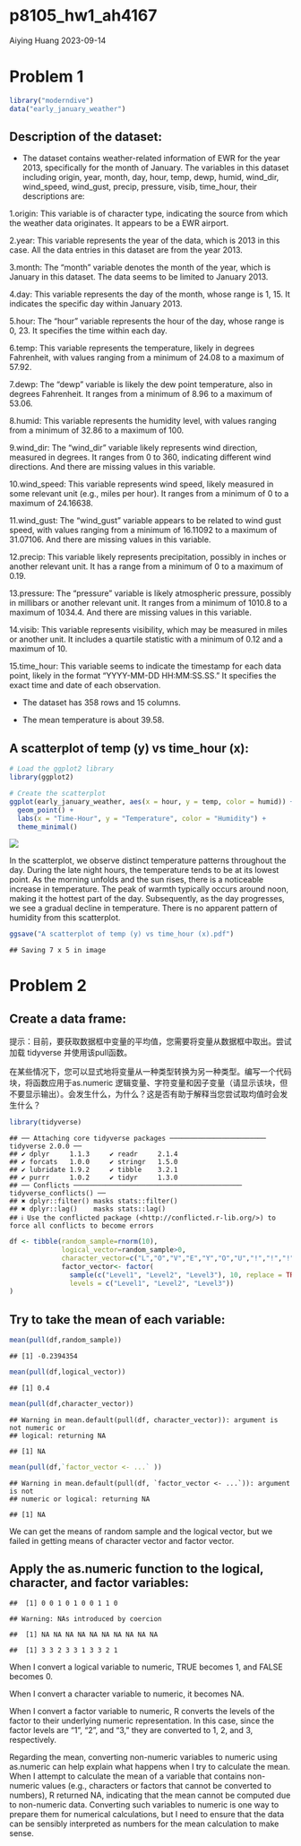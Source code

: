 p8105_hw1_ah4167
================
Aiying Huang
2023-09-14

# Problem 1

``` r
library("moderndive")
data("early_january_weather")
```

## Description of the dataset:

- The dataset contains weather-related information of EWR for the year
  2013, specifically for the month of January. The variables in this
  dataset including origin, year, month, day, hour, temp, dewp, humid,
  wind_dir, wind_speed, wind_gust, precip, pressure, visib, time_hour,
  their descriptions are:

1.origin: This variable is of character type, indicating the source from
which the weather data originates. It appears to be a EWR airport.

2.year: This variable represents the year of the data, which is 2013 in
this case. All the data entries in this dataset are from the year 2013.

3.month: The “month” variable denotes the month of the year, which is
January in this dataset. The data seems to be limited to January 2013.

4.day: This variable represents the day of the month, whose range is 1,
15. It indicates the specific day within January 2013.

5.hour: The “hour” variable represents the hour of the day, whose range
is 0, 23. It specifies the time within each day.

6.temp: This variable represents the temperature, likely in degrees
Fahrenheit, with values ranging from a minimum of 24.08 to a maximum of
57.92.

7.dewp: The “dewp” variable is likely the dew point temperature, also in
degrees Fahrenheit. It ranges from a minimum of 8.96 to a maximum of
53.06.

8.humid: This variable represents the humidity level, with values
ranging from a minimum of 32.86 to a maximum of 100.

9.wind_dir: The “wind_dir” variable likely represents wind direction,
measured in degrees. It ranges from 0 to 360, indicating different wind
directions. And there are missing values in this variable.

10.wind_speed: This variable represents wind speed, likely measured in
some relevant unit (e.g., miles per hour). It ranges from a minimum of 0
to a maximum of 24.16638.

11.wind_gust: The “wind_gust” variable appears to be related to wind
gust speed, with values ranging from a minimum of 16.11092 to a maximum
of 31.07106. And there are missing values in this variable.

12.precip: This variable likely represents precipitation, possibly in
inches or another relevant unit. It has a range from a minimum of 0 to a
maximum of 0.19.

13.pressure: The “pressure” variable is likely atmospheric pressure,
possibly in millibars or another relevant unit. It ranges from a minimum
of 1010.8 to a maximum of 1034.4. And there are missing values in this
variable.

14.visib: This variable represents visibility, which may be measured in
miles or another unit. It includes a quartile statistic with a minimum
of 0.12 and a maximum of 10.

15.time_hour: This variable seems to indicate the timestamp for each
data point, likely in the format “YYYY-MM-DD HH:MM:SS.SS.” It specifies
the exact time and date of each observation.

- The dataset has 358 rows and 15 columns.

- The mean temperature is about 39.58.

## A scatterplot of temp (y) vs time_hour (x):

``` r
# Load the ggplot2 library
library(ggplot2)

# Create the scatterplot
ggplot(early_january_weather, aes(x = hour, y = temp, color = humid)) +
  geom_point() +
  labs(x = "Time-Hour", y = "Temperature", color = "Humidity") +
  theme_minimal()
```

![](p8105_hw1_ah4167_files/figure-gfm/unnamed-chunk-2-1.png)<!-- -->

In the scatterplot, we observe distinct temperature patterns throughout
the day. During the late night hours, the temperature tends to be at its
lowest point. As the morning unfolds and the sun rises, there is a
noticeable increase in temperature. The peak of warmth typically occurs
around noon, making it the hottest part of the day. Subsequently, as the
day progresses, we see a gradual decline in temperature. There is no
apparent pattern of humidity from this scatterplot.

``` r
ggsave("A scatterplot of temp (y) vs time_hour (x).pdf")
```

    ## Saving 7 x 5 in image

# Problem 2

## Create a data frame:

提示：目前，要获取数据框中变量的平均值，您需要将变量从数据框中取出。尝试加载
tidyverse 并使用该pull函数。

在某些情况下，您可以显式地将变量从一种类型转换为另一种类型。编写一个代码块，将函数应用于as.numeric
逻辑变量、字符变量和因子变量（请显示该块，但不要显示输出）。会发生什么，为什么？这是否有助于解释当您尝试取均值时会发生什么？

``` r
library(tidyverse)
```

    ## ── Attaching core tidyverse packages ──────────────────────── tidyverse 2.0.0 ──
    ## ✔ dplyr     1.1.3     ✔ readr     2.1.4
    ## ✔ forcats   1.0.0     ✔ stringr   1.5.0
    ## ✔ lubridate 1.9.2     ✔ tibble    3.2.1
    ## ✔ purrr     1.0.2     ✔ tidyr     1.3.0
    ## ── Conflicts ────────────────────────────────────────── tidyverse_conflicts() ──
    ## ✖ dplyr::filter() masks stats::filter()
    ## ✖ dplyr::lag()    masks stats::lag()
    ## ℹ Use the conflicted package (<http://conflicted.r-lib.org/>) to force all conflicts to become errors

``` r
df <- tibble(random_sample=rnorm(10),
             logical_vector=random_sample>0,
             character_vector=c("L","O","V","E","Y","O","U","!","!","!"),
             factor_vector<- factor(
               sample(c("Level1", "Level2", "Level3"), 10, replace = TRUE),
               levels = c("Level1", "Level2", "Level3"))
)
```

## Try to take the mean of each variable:

``` r
mean(pull(df,random_sample))
```

    ## [1] -0.2394354

``` r
mean(pull(df,logical_vector))
```

    ## [1] 0.4

``` r
mean(pull(df,character_vector))
```

    ## Warning in mean.default(pull(df, character_vector)): argument is not numeric or
    ## logical: returning NA

    ## [1] NA

``` r
mean(pull(df,`factor_vector <- ...` ))
```

    ## Warning in mean.default(pull(df, `factor_vector <- ...`)): argument is not
    ## numeric or logical: returning NA

    ## [1] NA

We can get the means of random sample and the logical vector, but we
failed in getting means of character vector and factor vector.

## Apply the as.numeric function to the logical, character, and factor variables:

    ##  [1] 0 0 1 0 1 0 0 1 1 0

    ## Warning: NAs introduced by coercion

    ##  [1] NA NA NA NA NA NA NA NA NA NA

    ##  [1] 3 3 2 3 3 1 3 3 2 1

When I convert a logical variable to numeric, TRUE becomes 1, and FALSE
becomes 0.

When I convert a character variable to numeric, it becomes NA.

When I convert a factor variable to numeric, R converts the levels of
the factor to their underlying numeric representation. In this case,
since the factor levels are “1”, “2”, and “3,” they are converted to 1,
2, and 3, respectively.

Regarding the mean, converting non-numeric variables to numeric using
as.numeric can help explain what happens when I try to calculate the
mean. When I attempt to calculate the mean of a variable that contains
non-numeric values (e.g., characters or factors that cannot be converted
to numbers), R returned NA, indicating that the mean cannot be computed
due to non-numeric data. Converting such variables to numeric is one way
to prepare them for numerical calculations, but I need to ensure that
the data can be sensibly interpreted as numbers for the mean calculation
to make sense.
